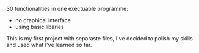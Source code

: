 30 functionalities in one exectuable programme:
- no graphical interface
- using basic libaries

This is my first project with separaste files, I've decided to polish my skills and used what I've learned so far. 
